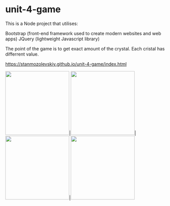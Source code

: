 # unit-4-game

This is a Node project that utilises:

  Bootstrap (front-end framework used to create modern websites and web apps)
  JQuery (lightweight Javascript library)
  
 The point of the game is to get exact amount of the crystal. Each cristal has differrent value. 

https://stanmozolevskiy.github.io/unit-4-game/index.html


<img src="https://github.com/Stanmozolevskiy/unit-4-game/blob/master/assets/images/crystal1.gif" width="200" height="200">|<img src="https://github.com/Stanmozolevskiy/unit-4-game/blob/master/assets/images/crystal2.gif" width="200" height="200" display="inline-block">|<img src="https://github.com/Stanmozolevskiy/unit-4-game/blob/master/assets/images/crystal3.gif" width="200" height="200" display="inline-block">|<img src="https://github.com/Stanmozolevskiy/unit-4-game/blob/master/assets/images/crystal4.gif" width="200" height="200" display="inline-block">
